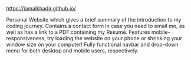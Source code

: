 https://jamalkhadir.github.io/

Personal Website which gives a brief summary of the introduction to my coding journey. Contains a contact form in case you need to email me, as well as has a link to a PDF containing my Resumé. Features mobile-responsiveness, try loading the website on your phone or shrinking your window size on your computer! Fully functional navbar and drop-down menu for both desktop and mobile users, respectively.

